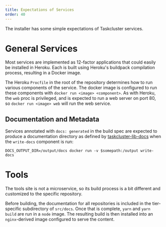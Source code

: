 ```yaml
---
title: Expectations of Services
order: 40
---
```


The installer has some simple expectations of Taskcluster services.

# General Services

Most services are implemented as 12-factor applications that could easily be installed in Heroku.
Each is built using Heroku's buildpack compilation process, resulting in a Docker image.

The Heroku `Procfile` in the root of the repository determines how to run various components of the service.
The docker image is configured to run these components with `docker run <image> <component>`.
As with Heroku, the `web` proc is privileged, and is expected to run a web server on port 80, so `docker run <image> web` will run the web service.

## Documentation and Metadata

Services annotated with `docs: generated` in the build spec are expected to produce a documentation directory as defined by [taskcluster-lib-docs](https://github.com/taskcluster/taskcluster-lib-docs) when the `write-docs` component is run:

```
DOCS_OUTPUT_DIR=/output/docs docker run -v $somepath:/output write-docs
```

# Tools

The tools site is not a microservice, so its build process is a bit different and customized to the specific repository.

Before building, the documentation for all repositories is included in the tier-specific subdirectory of `src/docs`.
Once that is complete, `yarn` and `yarn build` are run in a `node` image.
The resulting build is then installed into an `nginx`-derived image configured to serve the content.
